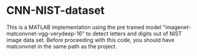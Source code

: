 # CNN-NIST-dataset
This is a MATLAB implementation using the pre trained model "imagenet-matconvnet-vgg-verydeep-16" to detect letters and digits out of NIST image data set. 
Before proceeding with this code, you should have matconvnet in the same path as the project.
